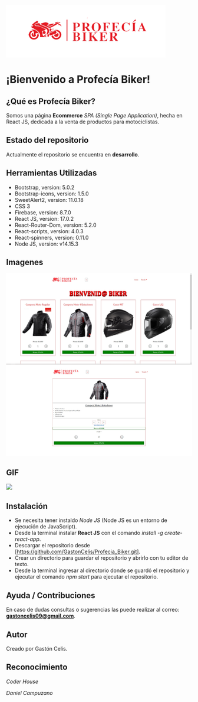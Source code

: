 <img src="src\assets\imagenes\logoprofeciabiker.png">

# ¡Bienvenido a Profecía Biker!

## ¿Qué es Profecía Biker?
Somos una página **Ecommerce** *SPA (Single Page Application)*, hecha en React JS, dedicada a la venta de productos para motociclistas.

## Estado del repositorio
Actualmente el repositorio se encuentra en **desarrollo**.

## Herramientas Utilizadas
- Bootstrap, version: 5.0.2
- Bootstrap-icons, version: 1.5.0
- SweetAlert2, version: 11.0.18
- CSS 3
- Firebase, version: 8.7.0
- React JS, version: 17.0.2
- React-Router-Dom, version: 5.2.0
- React-scripts, version: 4.0.3
- React-spinners, version: 0.11.0
- Node JS, version: v14.15.3


## Imagenes
<img src="src\assets\imagenes\capturaProfecia1.jpg"></img>
<img src="src\assets\imagenes\capturaProfecia2.jpg"></img>

## GIF
<img src="src\assets\videos\navegacionProfeciaBiker.gif"></img>

## Instalación
* Se necesita tener instaldo *Node JS* (Node JS es un entorno de ejecución de JavaScript).
* Desde la terminal instalar **React JS** con el comando *install -g create-react-app*.
* Descargar el repositorio desde [https://github.com/GastonCelis/Profecia_Biker.git].
* Crear un directorio para guardar el repositorio y abrirlo con tu editor de texto.
* Desde la terminal ingresar al directorio donde se guardó el repositorio y ejecutar el comando *npm start* para ejecutar el repositorio.

## Ayuda / Contribuciones
En caso de dudas consultas o sugerencias las puede realizar al correo: **gastoncelis09@gmail.com**.

## Autor
Creado por Gastón Celis.

## Reconocimiento
*Coder House*

*Daniel Campuzano*
